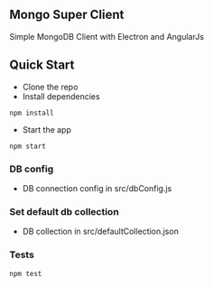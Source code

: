 ## Mongo Super Client
Simple MongoDB Client with Electron and AngularJs

## Quick Start

* Clone the repo
* Install dependencies

```shell
npm install
```

* Start the app

```shell
npm start
```

### DB config

* DB connection config in src/dbConfig.js

### Set default db collection

* DB collection in src/defaultCollection.json

### Tests
```shell
npm test
```